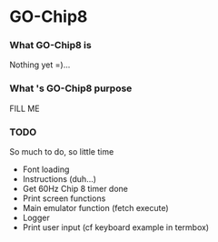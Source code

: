 GO-Chip8
========
### What GO-Chip8 is
Nothing yet =)...


### What 's GO-Chip8 purpose
FILL ME

### TODO
So much to do, so little time

- Font loading
- Instructions (duh...)
- Get 60Hz Chip 8 timer done
- Print screen functions
- Main emulator function (fetch execute)
- Logger
- Print user input (cf keyboard example in termbox)
